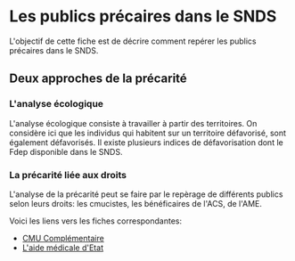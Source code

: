 # Les publics précaires dans le SNDS
<!-- SPDX-License-Identifier: MPL-2.0 -->

L'objectif de cette fiche est de décrire comment repérer les publics précaires dans le SNDS.

## Deux approches de la précarité

### L'analyse écologique 
L'analyse écologique consiste à travailler à partir des territoires. 
On considère ici que les individus qui habitent sur un territoire défavorisé, sont également défavorisés.
Il existe plusieurs indices de défavorisation dont le Fdep disponible dans le SNDS. 

### La précarité liée aux droits 
L'analyse de la précarité peut se faire par le repèrage de différents publics selon leurs droits: les cmucistes, les bénéficaires de l'ACS, de l'AME. 

Voici les liens vers les fiches correspondantes:
- [CMU Complémentaire](cmu_c.md)
- [L'aide médicale d'Etat](aide_medicale_etat.md)
